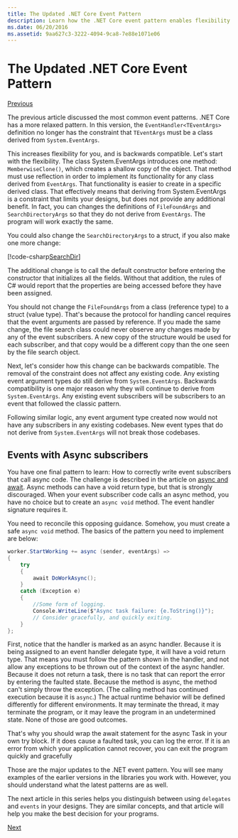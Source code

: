 ```yaml
---
title: The Updated .NET Core Event Pattern
description: Learn how the .NET Core event pattern enables flexibility with backwards compatibility and how to implement safe event processing with async subscribers.
ms.date: 06/20/2016
ms.assetid: 9aa627c3-3222-4094-9ca8-7e88e1071e06
---
```


# The Updated .NET Core Event Pattern

[Previous](event-pattern.md)

The previous article discussed the most common event patterns. .NET
Core has a more relaxed pattern. In this version, the 
`EventHandler<TEventArgs>` definition no longer has the constraint that
`TEventArgs` must be a class derived from `System.EventArgs`.

This increases flexibility for you, and is backwards compatible. Let's
start with the flexibility. The class System.EventArgs introduces one
method: `MemberwiseClone()`, which creates a shallow copy of the object.
That method must use reflection in order to implement
its functionality for any class derived from `EventArgs`. That
functionality is easier to create in a specific derived class. That
effectively means that deriving from System.EventArgs is a constraint
that limits your designs, but does not provide any additional benefit.
In fact, you can changes the definitions of `FileFoundArgs` and
`SearchDirectoryArgs` so that they do not derive from `EventArgs`.
The program will work exactly the same.

You could also change the `SearchDirectoryArgs` to a struct, if you
also make one more change:

[!code-csharp[SearchDir](../../samples/csharp/events/Program.cs#DeclareSearchEvent "Define search directory event")]

The additional change is to call the default constructor before
entering the constructor that initializes all the fields. Without
that addition, the rules of C# would report that the properties are
being accessed before they have been assigned.

You should not change the `FileFoundArgs` from a class (reference
type) to a struct (value type). That's because the protocol for
handling cancel requires that the event arguments are passed by reference. If you made the same change, the file search class could
never observe any changes made by any of the event subscribers. A new
copy of the structure would be used for each subscriber, and that
copy would be a different copy than the one seen by the file search
object.

Next, let's consider how this change can be backwards compatible.
The removal of the constraint does not affect any existing code. Any
existing event argument types do still derive from `System.EventArgs`.
Backwards compatibility is one major reason why they will continue
to derive from `System.EventArgs`. Any existing event subscribers will
be subscribers to an event that followed the classic pattern.

Following similar logic, any event argument type created now would
not have any subscribers in any existing codebases. New event types
that do not derive from `System.EventArgs` will not break those
codebases.

## Events with Async subscribers

You have one final pattern to learn: How to correctly write event
subscribers that call async code. The challenge is described in
the article on [async and await](async.md). Async methods can
have a void return type, but that is strongly discouraged. When your
event subscriber code calls an async method, you have no choice but
to create an `async void` method. The event handler signature requires
it.

You need to reconcile this opposing guidance. Somehow, you must
create a safe `async void` method. The basics of the pattern you need
to implement are below:

```csharp
worker.StartWorking += async (sender, eventArgs) =>
{
    try 
    {
        await DoWorkAsync();
    }
    catch (Exception e)
    {
        //Some form of logging.
        Console.WriteLine($"Async task failure: {e.ToString()}");
        // Consider gracefully, and quickly exiting.
    }
};
```

First, notice that the handler is marked as an async handler. Because
it is being assigned to an event handler delegate type, it will have
a void return type. That means you must follow the pattern shown in the
handler, and not allow any exceptions to be thrown out of the context
of the async handler. Because it does not return a task, there is no
task that can report the error by entering the faulted state. Because
the method is async, the method can't simply throw the exception. (The
calling method has continued execution because it is `async`.) The
actual runtime behavior will be defined differently for different
environments. It may terminate the thread, it may terminate the program,
or it may leave the program in an undetermined state. None of those
are good outcomes.

That's why you should wrap the await statement for the async Task
in your own try block. If it does cause a faulted task, you can
log the error. If it is an error from which your application cannot
recover, you can exit the program quickly and gracefully

Those are the major updates to the .NET event pattern. You will see many
examples of the earlier versions in the libraries you work with. However,
you should understand what the latest patterns are as well.

The next article in this series helps you distinguish between using
`delegates` and `events` in your designs. They are similar concepts,
and that article will help you make the best decision for your
programs.

[Next](distinguish-delegates-events.md)

